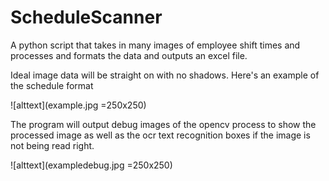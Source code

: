# ScheduleScanner

A python script that takes in many images of employee shift times and processes and formats the data and outputs an excel file.

Ideal image data will be straight on with no shadows. Here's an example of the schedule format

![alttext](example.jpg =250x250)

The program will output debug images of the opencv process to show the processed image as well as the ocr text recognition boxes if the image is not being read right.

![alttext](exampledebug.jpg =250x250)
